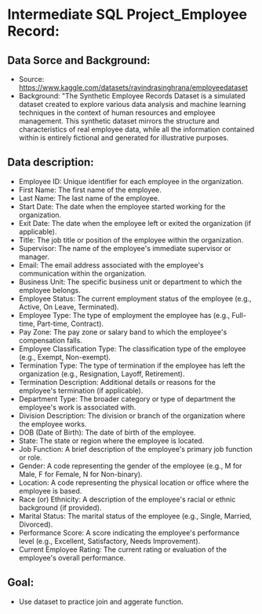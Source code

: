 # Intermediate SQL Project_Employee Record:

## Data Sorce and Background:
- Source: https://www.kaggle.com/datasets/ravindrasinghrana/employeedataset
- Background: "The Synthetic Employee Records Dataset is a simulated dataset created to explore various data analysis and machine learning techniques in the context of human resources 
and employee management. This synthetic dataset mirrors the structure and characteristics of real employee data, while all the information contained within is entirely fictional 
and generated for illustrative purposes.

## Data description:
- Employee ID: Unique identifier for each employee in the organization.
- First Name: The first name of the employee.
- Last Name: The last name of the employee.
- Start Date: The date when the employee started working for the organization.
- Exit Date: The date when the employee left or exited the organization (if applicable).
- Title: The job title or position of the employee within the organization.
- Supervisor: The name of the employee's immediate supervisor or manager.
- Email: The email address associated with the employee's communication within the organization.
- Business Unit: The specific business unit or department to which the employee belongs.
- Employee Status: The current employment status of the employee (e.g., Active, On Leave, Terminated).
- Employee Type: The type of employment the employee has (e.g., Full-time, Part-time, Contract).
- Pay Zone: The pay zone or salary band to which the employee's compensation falls.
- Employee Classification Type: The classification type of the employee (e.g., Exempt, Non-exempt).
- Termination Type: The type of termination if the employee has left the organization (e.g., Resignation, Layoff, Retirement).
- Termination Description: Additional details or reasons for the employee's termination (if applicable).
- Department Type: The broader category or type of department the employee's work is associated with.
- Division Description: The division or branch of the organization where the employee works.
- DOB (Date of Birth): The date of birth of the employee.
- State: The state or region where the employee is located.
- Job Function: A brief description of the employee's primary job function or role.
- Gender: A code representing the gender of the employee (e.g., M for Male, F for Female, N for Non-binary).
- Location: A code representing the physical location or office where the employee is based.
- Race (or) Ethnicity: A description of the employee's racial or ethnic background (if provided).
- Marital Status: The marital status of the employee (e.g., Single, Married, Divorced).
- Performance Score: A score indicating the employee's performance level (e.g., Excellent, Satisfactory, Needs Improvement).
- Current Employee Rating: The current rating or evaluation of the employee's overall performance.

## Goal:
- Use dataset to practice join and aggerate function.
